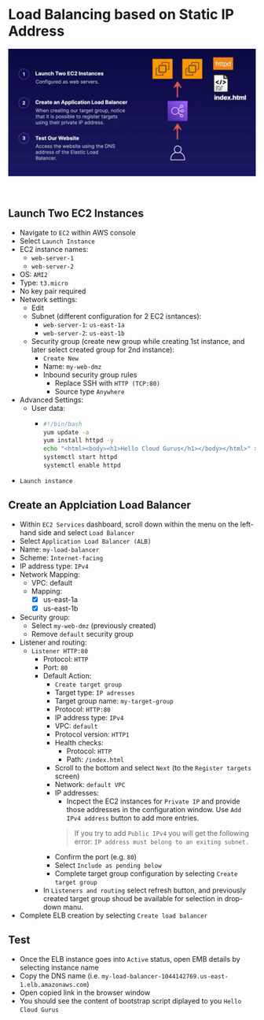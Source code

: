 # Load Balancing based on Static IP Address

![](../img/demo/2.4.ELB-IP-Routing.png)

<br>

## Launch Two EC2 Instances
- Navigate to `EC2` within AWS console
- Select `Launch Instance`
- EC2 instance names:
  - `web-server-1`
  - `web-server-2`
- OS: `AMI2`
- Type: `t3.micro`
- No key pair required
- Network settings:
  - Edit
  - Subnet (different configuration for 2 EC2 isntances): 
    - `web-server-1`: `us-east-1a`
    - `web-server-2`: `us-east-1b`
  - Security group (create new group while creating 1st instance, and later select created group for 2nd instance):
    - `Create New`
    - Name: `my-web-dmz`
    - Inbound security group rules
      - Replace SSH with `HTTP (TCP:80)`
      - Source type `Anywhere`
- Advanced Settings:
  - User data:
    -   ```sh
        #!/bin/bash
        yum update -a
        yum install httpd -y
        echo "<html><body><h1>Hello Cloud Gurus</h1></body></html>" > /var/www/html/index.html
        systemctl start httpd
        systemctl enable httpd
        ```
- `Launch instance`



## Create an Applciation Load Balancer
- Within `EC2 Services` dashboard, scroll down within the menu on the left-hand side and select `Load Balancer`
- Select `Application Load Balancer (ALB)`
- Name: `my-load-balancer`
- Scheme: `Internet-facing`
- IP address type: `IPv4`
- Network Mapping:
  - VPC: default
  - Mapping:
    - [x] us-east-1a
    - [x] us-east-1b
- Security group: 
  - Select `my-web-dmz` (previously created)
  - Remove `default` security group
- Listener and routing:
  - `Listener HTTP:80`
    - Protocol: `HTTP`
    - Port: `80`
    - Default Action:
      - `Create target group`
      - Target type: `IP adresses`
      - Target group name: `my-target-group`
      - Protocol: `HTTP:80`
      - IP address type: `IPv4`
      - VPC: `default`
      - Protocol version: `HTTP1`
      - Health checks:
        - Protocol: `HTTP`
        - Path: `/index.html`
      - Scroll to the bottom and select `Next` (to the `Register targets` screen)
      - Network: `default VPC`
      - IP addresses:
        - Incpect the EC2 instances for `Private IP` and provide those addresses in the configuration window. Use `Add IPv4 address` button to add more entries.
        > If you try to add `Public IPv4` you will get the following error:
        > `IP address must belong to an exiting subnet.`
      - Confirm the port (e.g. `80`)
      - Select `Include as pending below`
      - Complete target group configuration by selecting `Create target group`
    - In `Listeners and routing` select refresh button, and previously created target group shoud be available for selection in drop-down manu.
- Complete ELB creation by selecting `Create load balancer`




## Test
- Once the ELB instance goes into `Active` status, open EMB details by selecting instance name
- Copy the DNS name (i.e. `my-load-balancer-1044142769.us-east-1.elb.amazonaws.com`)
- Open copied link in the browser window
- You should see the content of bootstrap script diplayed to you `Hello Cloud Gurus`
